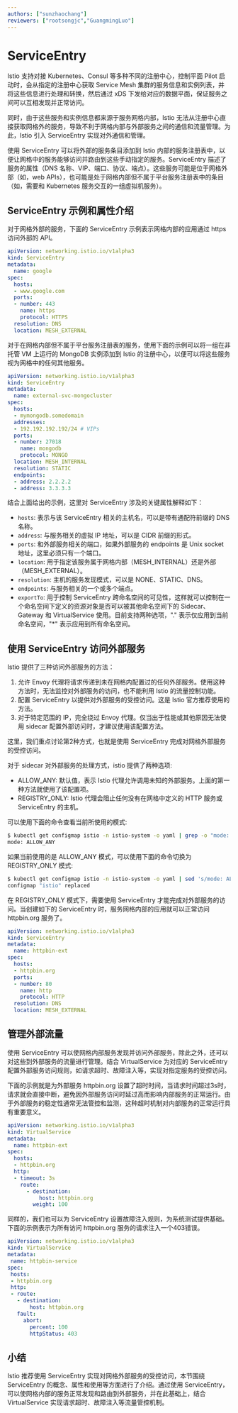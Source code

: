 ```yaml
---
authors: ["sunzhaochang"]
reviewers: ["rootsongjc","GuangmingLuo"]
---
```


# ServiceEntry

Istio 支持对接 Kubernetes、Consul 等多种不同的注册中心，控制平面 Pilot 启动时，会从指定的注册中心获取 Service Mesh 集群的服务信息和实例列表，并将这些信息进行处理和转换，然后通过 xDS 下发给对应的数据平面，保证服务之间可以互相发现并正常访问。

同时，由于这些服务和实例信息都来源于服务网格内部，Istio 无法从注册中心直接获取网格外的服务，导致不利于网格内部与外部服务之间的通信和流量管理。为此，Istio 引入 ServiceEntry 实现对外通信和管理。

使用 ServiceEntry 可以将外部的服务条目添加到 Istio 内部的服务注册表中，以便让网格中的服务能够访问并路由到这些手动指定的服务。ServiceEntry 描述了服务的属性（DNS 名称、VIP、端口、协议、端点）。这些服务可能是位于网格外部（如，web APIs），也可能是处于网格内部但不属于平台服务注册表中的条目（如，需要和 Kubernetes 服务交互的一组虚拟机服务）。

## ServiceEntry 示例和属性介绍

对于网格外部的服务，下面的 ServiceEntry 示例表示网格内部的应用通过 https 访问外部的 API。
```yaml
apiVersion: networking.istio.io/v1alpha3
kind: ServiceEntry
metadata:
  name: google
spec:
  hosts:
  - www.google.com
  ports:
  - number: 443
    name: https
    protocol: HTTPS
  resolution: DNS
  location: MESH_EXTERNAL
```

对于在网格内部但不属于平台服务注册表的服务，使用下面的示例可以将一组在非托管 VM 上运行的 MongoDB 实例添加到 Istio 的注册中心，以便可以将这些服务视为网格中的任何其他服务。
```yaml
apiVersion: networking.istio.io/v1alpha3
kind: ServiceEntry
metadata:
  name: external-svc-mongocluster
spec:
  hosts:
  - mymongodb.somedomain 
  addresses:
  - 192.192.192.192/24 # VIPs
  ports:
  - number: 27018
    name: mongodb
    protocol: MONGO
  location: MESH_INTERNAL
  resolution: STATIC
  endpoints:
  - address: 2.2.2.2
  - address: 3.3.3.3
```

结合上面给出的示例，这里对 ServiceEntry 涉及的关键属性解释如下：

* `hosts`: 表示与该 ServiceEntry 相关的主机名，可以是带有通配符前缀的 DNS 名称。
* `address`: 与服务相关的虚拟 IP 地址，可以是 CIDR 前缀的形式。
* `ports`: 和外部服务相关的端口，如果外部服务的 endpoints 是 Unix socket 地址，这里必须只有一个端口。
* `location`: 用于指定该服务属于网格内部（MESH_INTERNAL）还是外部（MESH_EXTERNAL）。
* `resolution`: 主机的服务发现模式，可以是 NONE、STATIC、DNS。
* `endpoints`: 与服务相关的一个或多个端点。
* `exportTo`: 用于控制 ServiceEntry 跨命名空间的可见性，这样就可以控制在一个命名空间下定义的资源对象是否可以被其他命名空间下的 Sidecar、Gateway 和 VirtualService 使用。目前支持两种选项，"." 表示仅应用到当前命名空间，"*" 表示应用到所有命名空间。

## 使用 ServiceEntry 访问外部服务

Istio 提供了三种访问外部服务的方法：

1. 允许 Envoy 代理将请求传递到未在网格内配置过的任何外部服务。使用这种方法时，无法监控对外部服务的访问，也不能利用 Istio 的流量控制功能。
2. 配置 ServiceEntry 以提供对外部服务的受控访问。这是 Istio 官方推荐使用的方法。
3. 对于特定范围的 IP，完全绕过 Envoy 代理。仅当出于性能或其他原因无法使用 sidecar 配置外部访问时，才建议使用该配置方法。

这里，我们重点讨论第2种方式，也就是使用 ServiceEntry 完成对网格外部服务的受控访问。

对于 sidecar 对外部服务的处理方式，istio 提供了两种选项: 

* ALLOW_ANY: 默认值，表示 Istio 代理允许调用未知的外部服务。上面的第一种方法就使用了该配置项。
* REGISTRY_ONLY:  Istio 代理会阻止任何没有在网格中定义的 HTTP 服务或 ServiceEntry 的主机。

可以使用下面的命令查看当前所使用的模式:
```bash
$ kubectl get configmap istio -n istio-system -o yaml | grep -o "mode: ALLOW_ANY"
mode: ALLOW_ANY
```
如果当前使用的是 ALLOW_ANY 模式，可以使用下面的命令切换为 REGISTRY_ONLY 模式:
```bash
$ kubectl get configmap istio -n istio-system -o yaml | sed 's/mode: ALLOW_ANY/mode: REGISTRY_ONLY/g' | kubectl replace -n istio-system -f -
configmap "istio" replaced
```

在 REGISTRY_ONLY 模式下，需要使用 ServiceEntry 才能完成对外部服务的访问。当创建如下的 ServiceEntry 时，服务网格内部的应用就可以正常访问 httpbin.org 服务了。
```yaml
apiVersion: networking.istio.io/v1alpha3
kind: ServiceEntry
metadata:
  name: httpbin-ext
spec:
  hosts:
  - httpbin.org
  ports:
  - number: 80
    name: http
    protocol: HTTP
  resolution: DNS
  location: MESH_EXTERNAL
```

## 管理外部流量

使用 ServiceEntry 可以使网格内部服务发现并访问外部服务，除此之外，还可以对这些到外部服务的流量进行管理。结合 VirtualService 为对应的 ServiceEntry 配置外部服务访问规则，如请求超时、故障注入等，实现对指定服务的受控访问。

下面的示例就是为外部服务 httpbin.org 设置了超时时间，当请求时间超过3s时，请求就会直接中断，避免因外部服务访问时延过高而影响内部服务的正常运行。由于外部服务的稳定性通常无法管控和监测，这种超时机制对内部服务的正常运行具有重要意义。
```yaml
apiVersion: networking.istio.io/v1alpha3
kind: VirtualService
metadata:
  name: httpbin-ext
spec:
  hosts:
  - httpbin.org
  http:
  - timeout: 3s
    route:
      - destination:
          host: httpbin.org
        weight: 100
```

同样的，我们也可以为 ServiceEntry 设置故障注入规则，为系统测试提供基础。下面的示例表示为所有访问 httpbin.org 服务的请求注入一个403错误。
```yaml
apiVersion: networking.istio.io/v1alpha3
kind: VirtualService
metadata:
 name: httpbin-service
spec:
 hosts:
 - httpbin.org
 http:
 - route:
   - destination:
       host: httpbin.org
   fault:
     abort:
       percent: 100
       httpStatus: 403
```

## 小结

Istio 推荐使用 ServiceEntry 实现对网格外部服务的受控访问，本节围绕 ServiceEntry 的概念、属性和使用等方面进行了介绍。通过使用 ServiceEntry，可以使网格内部的服务正常发现和路由到外部服务，并在此基础上，结合 VirtualService 实现请求超时、故障注入等流量管控机制。

